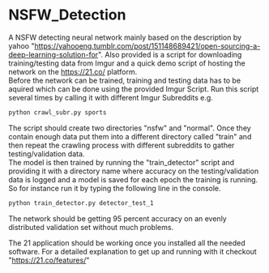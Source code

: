 # NSFW_Detection
A NSFW detecting neural network mainly based on the description by yahoo "https://yahooeng.tumblr.com/post/151148689421/open-sourcing-a-deep-learning-solution-for". Also provided is a script for downloading training/testing data from Imgur and a quick demo script of hosting the network on the https://21.co/ platform.  
Before the network can be trained, training and testing data has to be aquired which can be done using the provided Imgur Script. Run this script several times by calling it with different Imgur Subreddits e.g.  
```bash
python crawl_subr.py sports  
```
The script should create two directories "nsfw" and "normal". Once they contain enough data put them into a different directory called "train" and then repeat the crawling process with different subreddits to gather testing/validation data.  
The model is then trained by running the "train_detector" script and providing it with a directory name where accuracy on the testing/validation data is logged and a model is saved for each epoch the training is running.  
So for instance run it by typing the following line in the console.
```bash
python train_detector.py detector_test_1  
```  
The network should be getting 95 percent accuracy on an evenly distributed validation set without much problems.  

The 21 application should be working once you installed all the needed software. For a detailed explanation to get up and running with it checkout "https://21.co/features/"

